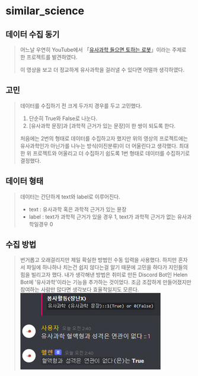 # similar_science

## 데이터 수집 동기
> 어느날 우연히 YouTube에서 「[유사과학 들으면 토하는 로봇](https://youtu.be/URaLCCtM1WQ)」이라는 주제로 한 프로젝트를 발견하였다.
> 
> 이 영상을 보고 더 정교하게 유사과학을 걸러낼 수 있다면 어떨까 생각하였다.

## 고민
> 데이터를 수집하기 전 크게 두가지 경우를 두고 고민했다.
> 1. 단순히 True와 False로 나눈다.
> 2. [유사과학 문장]과 [과학적 근거가 있는 문장]이 한 쌍이 되도록 한다.
> 
> 처음에는 2번의 형태로 데이터를 수집하고자 했지만 위의 영상의 프로젝트에는 유사과학인가 아닌가를 나누는 방식(이진분류)이 더 어울린다고 생각했다.
> 최대한 위 프로젝트와 어울리고 더 수집하기 쉽도록 1번 형태로 데이터를 수집하기로 결정했다.

## 데이터 형태
> 데이터는 간단하게 text와 label로 이루어진다.
> - text : 유사과학 혹은 과학적 근거가 있는 뮨장
> - label : text가 과학적 근거가 있을 경우 1, text가 과학적 근거가 없는 유사과학일경우 0

## 수집 방법
> 번거롭고 오래걸리지만 제일 확실한 방법인 수동 입력을 사용했다.
> 하지만 혼자서 파일에 하나하나 치는건 쉽지 않다는걸 알기 때문에 고민을 하다가 지인들의 힘을 빌리고자 했다.
> 내가 생각해낸 방법은 취미로 만든 Discord Bot인 Helen Bot에 '유사과학'이라는 기능을 추가하는 것이었다.
> 조금 조잡하게 만들어졌지만 참여하는 사람만 많다면 생각보다 효율적일지도 모른다.
> ![HelenBot 사용 화면](./images/HelenBot.png)
